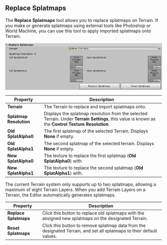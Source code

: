 ## Replace Splatmaps

The **Replace Splatmaps** tool allows you to replace splatmaps on Terrain. If you make or generate splatmaps using external tools like Photoshop or World Machine, you can use this tool to apply imported splatmaps onto Terrain. 

![](images/Toolbox_SplatmapReplace.png)

| **Property**            | **Description**                                              |
| ----------------------- | ------------------------------------------------------------ |
| **Terrain**             | The Terrain to replace and import splatmaps onto.            |
| **Splatmap Resolution** | Displays the splatmap resolution from the selected Terrain. Under **Terrain Settings**, this value is known as the **Control Texture Resolution**. |
| **Old SplatAlpha0**     | The first splatmap of the selected Terrain. Displays **None** if empty. |
| **Old SplatAlpha1**     | The second splatmap of the selected terrain. Displays **None** if empty. |
| **New SplatAlpha0**     | The texture to replace the first splatmap (**Old SplatAlpha0**) with. |
| **New SplatAlpha1**     | The texture to replace the second splatmap (**Old SplatAlpha1**) with. |

The current Terrain system only supports up to two splatmaps, allowing a maximum of eight Terrain Layers. When you add Terrain Layers on a Terrain, the Editor automatically generates splatmaps.

| **Property**          | **Description**                                              |
| --------------------- | ------------------------------------------------------------ |
| **Replace Splatmaps** | Click this button to replace old splatmaps with the assigned new splatmaps on the designated Terrain. |
| **Reset Splatmaps**   | Click this button to remove splatmap data from the designated Terrain, and set all splatmaps to their default values. |